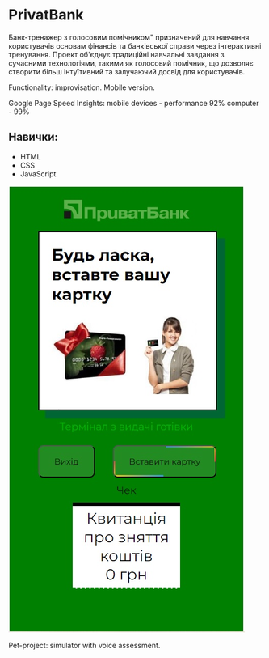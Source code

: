 # **PrivatBank**

Банк-тренажер з голосовим помічником" призначений для навчання користувачів основам фінансів та банківської справи через інтерактивні тренування. Проект об'єднує традиційні навчальні завдання з сучасними технологіями, такими як голосовий помічник, що дозволяє створити більш інтуїтивний та залучаючий досвід для користувачів.

Functionality: improvisation.
Mobile version.

Google Page Speed Insights:
mobile devices - performance 92%
computer - 99%

## **Навички**:

- HTML
- CSS
- JavaScript

![картинка](images/privat.jpg)

Pet-project: simulator with voice assessment.
